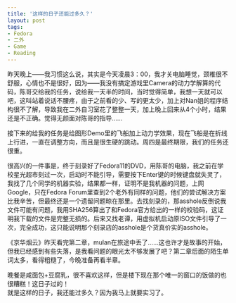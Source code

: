 ```yaml
---
title: '这样的日子还能过多久？'
layout: post
tags:
- Fedora
- 二外
- Game
- Reading
---
```

昨天晚上——我习惯这么说，其实是今天凌晨3：00，我才关电脑睡觉，颈椎很不舒服，心情也不是很好，因为——我没有搞定游戏里Camera的动力学解算的代码，陈哥交给我的任务，说给我一天半的时间，当时觉得简单，我想一天就可以吧，这叫站着说话不腰疼，由于之前看的少、写的更太少，加上对Nan姐的程序结构很不了解，导致我在二外自习室花了整整一天，加上晚上回来从4个小时，结果还是不正确。觉得无颜面对陈哥的指导……  
  
接下来的给我的任务是给图形Demo里的飞船加上动力学效果，现在飞船是在折线上行进，一直在调整方向，而且是很生硬的跳动。周四是最终期限，我们的任务还很重。  
  
很高兴的一件事是，终于刻录好了Fedora11的DVD，用陈哥的电脑，我之前在学校星光超市刻过一次，启动时不能引导，需要按下Enter键的时候键盘就失灵了，我找了几个同学的机器实验，结果都一样，证明不是我机器的问题，上网Google，只在Fedora Forum里查到2个老外有同样的问题，他们的尝试解决方案比我辛苦，但最终还是一个遗留问题晾在那里。去找刻录的，那asshole反倒说我文件可能有问题，我用SHA256算出了和Fedora官方给出的一样的校验码，这证明我下载的文件是完整无损的。后来又找老谭，用虚拟机启动原ISO文件引导了一次，完全成功，这只能说明那个刻录店的asshole是个货真价实的asshole。  
  
《京华烟云》昨天看完第二章，mulan在旅途中丢了……这也许才是故事的开始，但我已经感到有些失落，是我看问题的眼光太不够发展了吧？第二章后面的陌生单词太多，看得粗糙了，今晚准备再看半章。  
  
晚餐是咸面包+豆腐乳，很不喜欢这样，但是楼下现在那个唯一的窗口的饭做的也很糟糕！这日子过的！  
就是这样的日子，我还能过多久？因为我马上就要实习了。  
  
